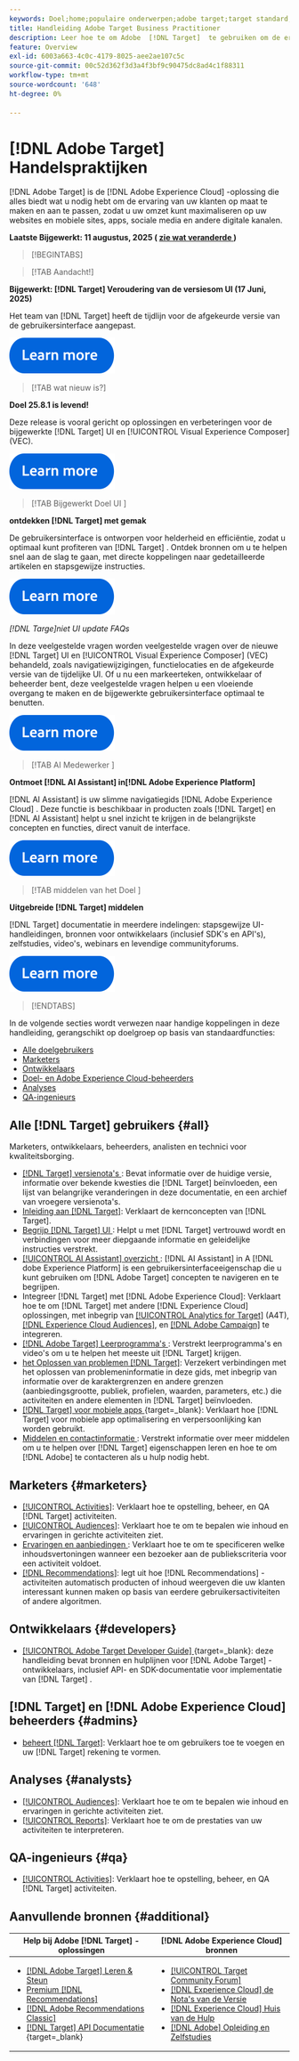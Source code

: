 ```yaml
---
keywords: Doel;home;populaire onderwerpen;adobe target;target standard;target premium;target documentation;adobe target documentation;praktische gids;gebruikershandleiding
title: Handleiding Adobe Target Business Practitioner
description: Leer hoe te om Adobe  [!DNL Target]  te gebruiken om de ervaring van uw klanten te personaliseren om opbrengst op uw Web en mobiele plaatsen, apps, en andere digitale kanalen te maximaliseren.
feature: Overview
exl-id: 6003a663-4c0c-4179-8025-aee2ae107c5c
source-git-commit: 00c52d362f3d3a4f3bf9c90475dc8ad4c1f88311
workflow-type: tm+mt
source-wordcount: '648'
ht-degree: 0%

---
```


# [!DNL Adobe Target] Handelspraktijken

[!DNL Adobe Target] is de [!DNL Adobe Experience Cloud] -oplossing die alles biedt wat u nodig hebt om de ervaring van uw klanten op maat te maken en aan te passen, zodat u uw omzet kunt maximaliseren op uw websites en mobiele sites, apps, sociale media en andere digitale kanalen.

**Laatste Bijgewerkt: 11 augustus, 2025 ( [ zie wat veranderde ](r-release-notes/doc-change.md))**

>[!BEGINTABS]

>[!TAB  Aandacht!]

**Bijgewerkt: [!DNL Target] Veroudering van de versiesom UI (17 Juni, 2025)**

Het team van [!DNL Target] heeft de tijdlijn voor de afgekeurde versie van de gebruikersinterface aangepast.

[![ leer Meer pictogram ](/help/main/assets/learn-more.svg)](/help/main/r-release-notes/release-notes.md)

>[!TAB  wat nieuw is?]

**Doel 25.8.1 is levend!**

Deze release is vooral gericht op oplossingen en verbeteringen voor de bijgewerkte [!DNL Target] UI en [!UICONTROL Visual Experience Composer] (VEC).

[![ leer Meer pictogram ](/help/main/assets/learn-more.svg)](/help/main/r-release-notes/release-notes.md)

>[!TAB  Bijgewerkt Doel UI ]

**ontdekken [!DNL Target] met gemak**

De gebruikersinterface is ontworpen voor helderheid en efficiëntie, zodat u optimaal kunt profiteren van [!DNL Target] . Ontdek bronnen om u te helpen snel aan de slag te gaan, met directe koppelingen naar gedetailleerde artikelen en stapsgewijze instructies.

[![ leer Meer pictogram ](/help/main/assets/learn-more.svg)](/help/main/c-intro/understand-the-target-ui.md)

*[!DNL *Targe]niet UI update FAQs**

In deze veelgestelde vragen worden veelgestelde vragen over de nieuwe [!DNL Target] UI en [!UICONTROL Visual Experience Composer] (VEC) behandeld, zoals navigatiewijzigingen, functielocaties en de afgekeurde versie van de tijdelijke UI. Of u nu een markeerteken, ontwikkelaar of beheerder bent, deze veelgestelde vragen helpen u een vloeiende overgang te maken en de bijgewerkte gebruikersinterface optimaal te benutten.

[![ leer Meer pictogram ](/help/main/assets/learn-more.svg)](/help/main/c-intro/updated-ui-faq.md)

>[!TAB  AI Medewerker ]

**Ontmoet [!DNL AI Assistant] in[!DNL Adobe Experience Platform]**

[!DNL AI Assistant] is uw slimme navigatiegids [!DNL Adobe Experience Cloud] . Deze functie is beschikbaar in producten zoals [!DNL Target] en [!DNL AI Assistant] helpt u snel inzicht te krijgen in de belangrijkste concepten en functies, direct vanuit de interface.

[![ leer Meer pictogram ](/help/main/assets/learn-more.svg)](/help/main/c-intro/ai-assistant.md)

>[!TAB  middelen van het Doel ]

**Uitgebreide [!DNL Target] middelen**

[!DNL Target] documentatie in meerdere indelingen: stapsgewijze UI-handleidingen, bronnen voor ontwikkelaars (inclusief SDK&#39;s en API&#39;s), zelfstudies, video&#39;s, webinars en levendige communityforums.

[![ leer Meer pictogram ](/help/main/assets/learn-more.svg)](/help/main/r-release-notes/target-documentation.md)

>[!ENDTABS]

In de volgende secties wordt verwezen naar handige koppelingen in deze handleiding, gerangschikt op doelgroep op basis van standaardfuncties:

- [Alle doelgebruikers](#all)
- [Marketers](#marketers)
- [Ontwikkelaars](#developers)
- [Doel- en Adobe Experience Cloud-beheerders](#admins)
- [Analyses](#analysts)
- [QA-ingenieurs](#qa)

## Alle [!DNL Target] gebruikers {#all}

Marketers, ontwikkelaars, beheerders, analisten en technici voor kwaliteitsborging.

- [[!DNL Target]  versienota&#39;s ](r-release-notes/release-notes.md): Bevat informatie over de huidige versie, informatie over bekende kwesties die [!DNL Target] beïnvloeden, een lijst van belangrijke veranderingen in deze documentatie, en een archief van vroegere versienota&#39;s.
- [ Inleiding aan  [!DNL Target]](c-intro/intro.md): Verklaart de kernconcepten van [!DNL Target].
- [ Begrijp  [!DNL Target]  UI ](/help/main/c-intro/understand-the-target-ui.md): Helpt u met [!DNL Target] vertrouwd wordt en verbindingen voor meer diepgaande informatie en geleidelijke instructies verstrekt.
- [[!UICONTROL AI Assistant] overzicht ](/help/main/c-intro/ai-assistant.md): [!DNL AI Assistant] in A [!DNL dobe Experience Platform] is een gebruikersinterfaceeigenschap die u kunt gebruiken om [!DNL Adobe Target] concepten te navigeren en te begrijpen.
- Integreer [!DNL Target] met [!DNL Adobe Experience Cloud]: Verklaart hoe te om [!DNL Target] met andere [!DNL Experience Cloud] oplossingen, met inbegrip van [[!UICONTROL Analytics for Target]](/help/main/c-integrating-target-with-mac/a4t/a4t.md) (A4T), [[!DNL Experience Cloud Audiences]](/help/main/c-integrating-target-with-mac/mmp.md), en [[!DNL Adobe Campaign]](/help/main/c-integrating-target-with-mac/campaign-and-target.md) te integreren.
- [[!DNL Adobe Target]  Leerprogramma&#39;s ](https://experienceleague.adobe.com/docs/target-learn/tutorials/overview.html): Verstrekt leerprogramma&#39;s en video&#39;s om u te helpen het meeste uit [!DNL Target] krijgen.
- [ het Oplossen van problemen  [!DNL Target]](r-troubleshooting-target/troubleshooting-target.md): Verzekert verbindingen met het oplossen van problemeninformatie in deze gids, met inbegrip van informatie over de karaktergrenzen en andere grenzen (aanbiedingsgrootte, publiek, profielen, waarden, parameters, etc.) die activiteiten en andere elementen in [!DNL Target] beïnvloeden.
- [[!DNL Target]  voor mobiele apps ](https://experienceleague.adobe.com/docs/target-dev/developer/mobile-apps/overview.html){target=_blank}: Verklaart hoe [!DNL Target] voor mobiele app optimalisering en verpersoonlijking kan worden gebruikt.
- [ Middelen en contactinformatie ](cmp-resources-and-contact-information.md): Verstrekt informatie over meer middelen om u te helpen over [!DNL Target] eigenschappen leren en hoe te om [!DNL Adobe] te contacteren als u hulp nodig hebt.

## Marketers {#marketers}

- [[!UICONTROL Activities]](c-activities/activities.md): Verklaart hoe te opstelling, beheer, en QA [!DNL Target] activiteiten.
- [[!UICONTROL Audiences]](c-target/target.md): Verklaart hoe te om te bepalen wie inhoud en ervaringen in gerichte activiteiten ziet.
- [ Ervaringen en aanbiedingen ](c-experiences/experiences.md): Verklaart hoe te om te specificeren welke inhoudsvertoningen wanneer een bezoeker aan de publiekscriteria voor een activiteit voldoet.
- [[!DNL Recommendations]](c-recommendations/recommendations.md): legt uit hoe [!DNL Recommendations] -activiteiten automatisch producten of inhoud weergeven die uw klanten interessant kunnen maken op basis van eerdere gebruikersactiviteiten of andere algoritmen.

## Ontwikkelaars {#developers}

- [[!UICONTROL Adobe Target Developer Guide] ](https://experienceleague.adobe.com/docs/target-dev/developer/overview.html){target=_blank}: deze handleiding bevat bronnen en hulplijnen voor [!DNL Adobe Target] -ontwikkelaars, inclusief API- en SDK-documentatie voor implementatie van [!DNL Target] .

## [!DNL Target] en [!DNL Adobe Experience Cloud] beheerders {#admins}

- [ beheert  [!DNL Target]](administrating-target/administrating-target.md): Verklaart hoe te om gebruikers toe te voegen en uw [!DNL Target] rekening te vormen.

## Analyses {#analysts}

- [[!UICONTROL Audiences]](c-target/target.md): Verklaart hoe te om te bepalen wie inhoud en ervaringen in gerichte activiteiten ziet.
- [[!UICONTROL Reports]](c-reports/reports.md): Verklaart hoe te om de prestaties van uw activiteiten te interpreteren.

## QA-ingenieurs {#qa}

- [[!UICONTROL Activities]](c-activities/activities.md): Verklaart hoe te opstelling, beheer, en QA [!DNL Target] activiteiten.

## Aanvullende bronnen {#additional}

| Help bij Adobe [!DNL Target] -oplossingen | [!DNL Adobe Experience Cloud] bronnen |
|--- |--- |
| <ul><li>[[!DNL Adobe Target]  Leren &amp; Steun ](https://helpx.adobe.com/support/target.html)</li><li>[ Premium  [!DNL Recommendations]](c-recommendations/recommendations.md)</li><li>[[!DNL Adobe Recommendations Classic]](/help/main/assets/adobe-recommendations-classic.pdf)</li><li>[[!DNL Target]  API Documentatie ](https://experienceleague.adobe.com/docs/target-dev/developer/api/target-api-overview.html){target=_blank}</li></ul> | <ul><li>[[!UICONTROL Target Community Forum]](https://experienceleaguecommunities.adobe.com/t5/adobe-target/ct-p/adobe-target-community)</li><li>[[!DNL Experience Cloud]  de Nota&#39;s van de Versie ](https://experienceleague.adobe.com/docs/release-notes/experience-cloud/current.html)</li><li>[[!DNL Experience Cloud]  Huis van de Hulp ](https://helpx.adobe.com/support/experience-cloud.html)</li><li>[[!DNL Adobe]  Opleiding en Zelfstudies ](https://helpx.adobe.com/learning.html?promoid=KAUDK)</li></ul> |  |

